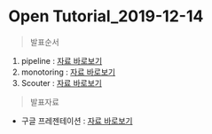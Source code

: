 # Open Tutorial_2019-12-14

> 발표순서

1. pipeline : [자료 바로보기](https://github.com/GeunSam2/gonggam_191224/blob/master/pipline.md)
2. monotoring : [자료 바로보기](https://github.com/GeunSam2/gonggam_191224/blob/master/monitoring.md)
3. Scouter : [자료 바로보기](https://github.com/GeunSam2/gonggam_191224/blob/master/Scouter.md)



> 발표자료

* 구글 프레젠테이션 : [자료 바로보기](https://docs.google.com/presentation/d/16zp8p6ovheN9iGdvVOsJ5lX92kDiAjtNyWIsE0ZFseE/edit?usp=sharing)

